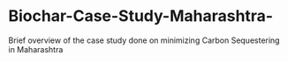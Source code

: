 # Biochar-Case-Study-Maharashtra-

Brief overview of the case study done on minimizing Carbon Sequestering in Maharashtra 
